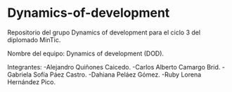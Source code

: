 # Dynamics-of-development
Repositorio del grupo Dynamics of development para el ciclo 3 del diplomado MinTic.

Nombre del equipo: Dynamics of development (DOD). 

Integrantes:
-Alejandro Quiñones Caicedo.
-Carlos Alberto Camargo Brid.
-Gabriela Sofía Páez Castro.
-Dahiana Peláez Gómez.
-Ruby Lorena Hernández Pico.
